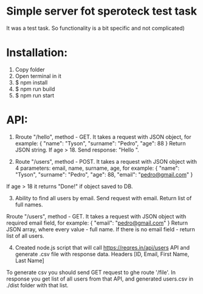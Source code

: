 # Simple server fot speroteck test task

It was a test task. So functionality is a bit specific and not complicated)

# Installation:
1. Copy folder
2. Open terminal in it
3. $ npm install
4. $ npm run build
5. $ npm run start

# API:

1. Rroute "/hello", method - GET. It takes a request with JSON object, for example:
{
    "name": "Tyson",
    "surname": "Pedro",
    "age": 88
}
Return JSON string. If age > 18. Send response: "Hello <name> <surname>".


2. Route "/users", method - POST.  It takes a request with JSON object with 4 parameters: email, name, surname, age, for example:
{
    "name": "Tyson",
    "surname": "Pedro",
    "age": 88,
    "email": "pedro@gmail.com"
}

If age > 18 it returns "Done!" if object saved to DB.


3. Ability to find all users by email. Send request with email. Return list of full names.

Rroute "/users", method - GET.  It takes a request with JSON object with required email field, for example:
{
    "email": "pedro@gmail.com"
}
Return JSON array, where every value - full name. If there is no email field - return list of all users.


4. Created node.js script that will call https://reqres.in/api/users API and generate .csv file with response data.
Headers [ID, Email, First Name, Last Name]

To generate csv you should send GET request to ghe route '/file'. In response you get list of all users from that API, and generated users.csv in ./dist folder with that list.